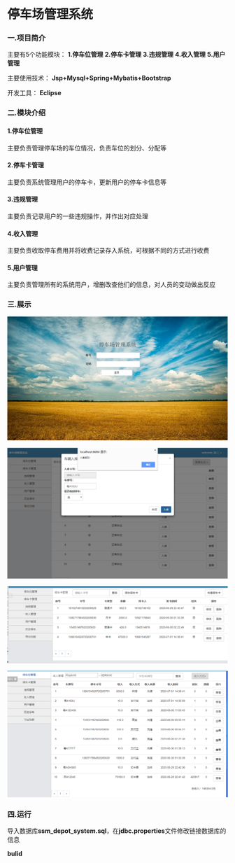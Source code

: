 # 停车场管理系统

### 一.项目简介

主要有5个功能模块：
**1.停车位管理**
**2.停车卡管理**
**3.违规管理**
**4.收入管理**
**5.用户管理**

主要使用技术：
**Jsp+Mysql+Spring+Mybatis+Bootstrap**

开发工具：
**Eclipse**

### 二.模块介绍

#### 1.停车位管理

主要负责管理停车场的车位情况，负责车位的划分、分配等

#### 2.停车卡管理

主要负责系统管理用户的停车卡，更新用户的停车卡信息等

#### 3.违规管理

主要负责记录用户的一些违规操作，并作出对应处理

#### 4.收入管理

主要负责收取停车费用并将收费记录存入系统，可根据不同的方式进行收费

#### 5.用户管理

主要负责管理所有的系统用户，增删改查他们的信息，对人员的变动做出反应

### 三.展示

![](./docs/1.png)



![](./docs/2.png)



![](./docs/3.png)



![](./docs/4.png)



### 四.运行

导入数据库**ssm_depot_system.sql**，在**jdbc.properties**文件修改链接数据库的信息

**bulid**

